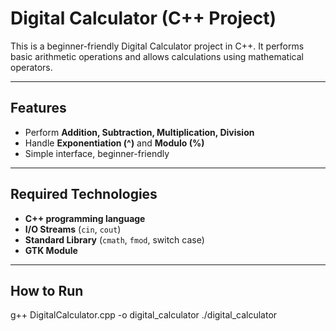 # Digital Calculator (C++ Project)

This is a beginner-friendly Digital Calculator project in C++. It performs basic arithmetic operations and allows calculations using mathematical operators.  

---

## Features
- Perform **Addition, Subtraction, Multiplication, Division**
- Handle **Exponentiation (^)** and **Modulo (%)**
- Simple interface, beginner-friendly

---

## Required Technologies
- **C++ programming language**  
- **I/O Streams** (`cin`, `cout`)  
- **Standard Library** (`cmath`, `fmod`, switch case)  
- **GTK Module**   

---

## How to Run
g++ DigitalCalculator.cpp -o digital_calculator
./digital_calculator

